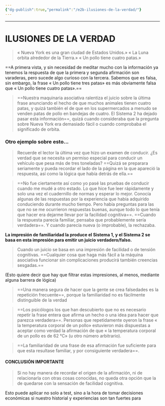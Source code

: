 ```yaml
---
{"dg-publish":true,"permalink":"/e2b-ilusiones-de-la-verdad/"}
---
```



---

# ILUSIONES DE LA VERDAD

>« Nueva York es una gran ciudad de Estados Unidos.» « La Luna orbita alrededor de la Tierra.» « Un pollo tiene cuatro patas.»

==A primera vista, y sin necesidad de meditar mucho con la información ya tenemos la respuesta de que la primera y segunda afirmación son varaderas, pero sucede algo curioso con la tercera. Sabemos que es falsa, sin embargo, la frase « Un pollo tiene tres patas» es más obviamente falsa que « Un pollo tiene cuatro patas».==

>==Nuestra maquinaria asociativa ralentiza el juicio sobre la última frase anunciando el hecho de que muchos animales tienen cuatro patas, y quizá también el de que en los supermercados a menudo se venden patas de pollo en bandejas de cuatro. El Sistema 2 ha dejado pasar esta información==, quizá cuando consideraba que la pregunta sobre Nueva York era demasiado fácil o cuando comprobaba el significado de orbita.
### Otro ejemplo sobre esto...

>Recuerde el lector la última vez que hizo un examen de conducir. ¿Es verdad que se necesita un permiso especial para conducir un vehículo que pesa más de tres toneladas? ==Quizá se preparara seriamente y pueda recordar el lado de la página en la que apareció la respuesta, así como la lógica que había detrás de ella.==

>==No fue ciertamente así como yo pasé las pruebas de conducir cuando me mudé a otro estado. Lo que hice fue leer rápidamente y solo una vez el cuadernillo de normas y esperar lo mejor. Conocía algunas de las respuestas por la experiencia que había adquirido conduciendo durante mucho tiempo. Pero había preguntas para las que no se me ocurrieron respuestas buenas, aunque todo lo que tenía que hacer era dejarme llevar por la facilidad cognitiva==. ==Cuando la respuesta parecía familiar, pensaba que probablemente sería verdadera==. Y cuando parecía nueva (o improbable), la rechazaba.

**La impresión de familiaridad la produce el Sistema 1, y el Sistema 2 se basa en esta impresión para emitir un juicio verdadero/falso.**

>Cuando un juicio se basa en una impresión de facilidad o de tensión cognitivas. ==Cualquier cosa que haga más fácil a la máquina asociativa funcionar sin complicaciones producirá también creencias sesgadas.==

(Esto quiere decir que hay que filtrar estas impresiones, al menos, mediante alguna barrera de lógica)

>==Una manera segura de hacer que la gente se crea falsedades es la repetición frecuente==, porque la familiaridad no es fácilmente distinguible de la verdad

> ==Los psicólogos los que han descubierto que no es necesario repetir la frase entera que afirma un hecho o una idea para hacer que parezca verdadera==. Personas que repetidamente oyeron la frase « la temperatura corporal de un pollo» estuvieron más dispuestas a aceptar como verdad la afirmación de que « la temperatura corporal de un pollo es de 62 °C» (u otro número arbitrario).

> ==La familiaridad de una frase de esa afirmación fue suficiente para que esta resultase familiar, y por consiguiente verdadera==.

#### CONCLUSIÓN IMPORTANTE
>Si no hay manera de recordar el origen de la afirmación, ni de relacionarla con otras cosas conocidas, no queda otra opción que la de quedarse con la sensación de facilidad cognitiva. 

Esto puede aplicar no solo a test, sino a la hora de tomar decisiones económicas si nuestro historial y experiencias son tan fuertes para 

